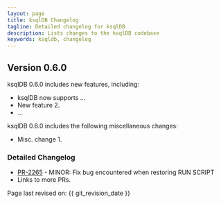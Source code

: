 ```yaml
---
layout: page
title: ksqlDB Changelog
tagline: Detailed changelog for ksqlDB
description: Lists changes to the ksqlDB codebase
keywords: ksqldb, changelog
---
```


Version 0.6.0
-------------

ksqlDB 0.6.0 includes new features, including:

- ksqlDB now supports ...
- New feature 2.
- ...

ksqlDB 0.6.0 includes the following miscellaneous changes:

- Misc. change 1.

### Detailed Changelog

- [PR-2265](https://github.com/confluentinc/ksql/pull/2265) - MINOR:
  Fix bug encountered when restoring RUN SCRIPT
- Links to more PRs.

Page last revised on: {{ git_revision_date }}
